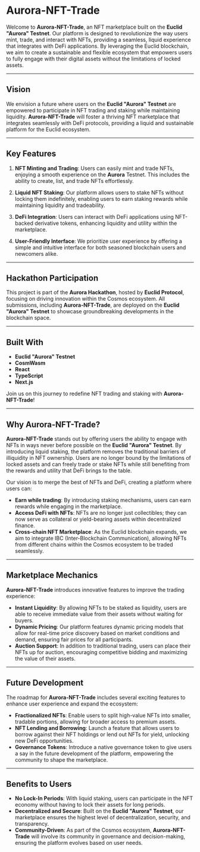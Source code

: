 # Aurora-NFT-Trade

Welcome to **Aurora-NFT-Trade**, an NFT marketplace built on the **Euclid "Aurora" Testnet**. Our platform is designed to revolutionize the way users mint, trade, and interact with NFTs, providing a seamless, liquid experience that integrates with DeFi applications. By leveraging the Euclid blockchain, we aim to create a sustainable and flexible ecosystem that empowers users to fully engage with their digital assets without the limitations of locked assets.

---

## Vision

We envision a future where users on the **Euclid "Aurora" Testnet** are empowered to participate in NFT trading and staking while maintaining liquidity. **Aurora-NFT-Trade** will foster a thriving NFT marketplace that integrates seamlessly with DeFi protocols, providing a liquid and sustainable platform for the Euclid ecosystem.

---

## Key Features

1. **NFT Minting and Trading**: Users can easily mint and trade NFTs, enjoying a smooth experience on the **Aurora** Testnet. This includes the ability to create, list, and trade NFTs effortlessly.

2. **Liquid NFT Staking**: Our platform allows users to stake NFTs without locking them indefinitely, enabling users to earn staking rewards while maintaining liquidity and tradeability.

3. **DeFi Integration**: Users can interact with DeFi applications using NFT-backed derivative tokens, enhancing liquidity and utility within the marketplace.

4. **User-Friendly Interface**: We prioritize user experience by offering a simple and intuitive interface for both seasoned blockchain users and newcomers alike.

---

## Hackathon Participation

This project is part of the **Aurora Hackathon**, hosted by **Euclid Protocol**, focusing on driving innovation within the Cosmos ecosystem. All submissions, including **Aurora-NFT-Trade**, are deployed on the **Euclid "Aurora" Testnet** to showcase groundbreaking developments in the blockchain space.

---

## Built With

- **Euclid "Aurora" Testnet**
- **CosmWasm**
- **React**
- **TypeScript**
- **Next.js**

Join us on this journey to redefine NFT trading and staking with **Aurora-NFT-Trade**!

---


## Why **Aurora-NFT-Trade**?

**Aurora-NFT-Trade** stands out by offering users the ability to engage with NFTs in ways never before possible on the **Euclid "Aurora" Testnet**. By introducing liquid staking, the platform removes the traditional barriers of illiquidity in NFT ownership. Users are no longer bound by the limitations of locked assets and can freely trade or stake NFTs while still benefiting from the rewards and utility that DeFi brings to the table.

Our vision is to merge the best of NFTs and DeFi, creating a platform where users can:

- **Earn while trading**: By introducing staking mechanisms, users can earn rewards while engaging in the marketplace.
- **Access DeFi with NFTs**: NFTs are no longer just collectibles; they can now serve as collateral or yield-bearing assets within decentralized finance.
- **Cross-chain NFT Marketplace**: As the Euclid blockchain expands, we aim to integrate IBC (Inter-Blockchain Communication), allowing NFTs from different chains within the Cosmos ecosystem to be traded seamlessly.

---

## Marketplace Mechanics

**Aurora-NFT-Trade** introduces innovative features to improve the trading experience:

- **Instant Liquidity**: By allowing NFTs to be staked as liquidity, users are able to receive immediate value from their assets without waiting for buyers.
- **Dynamic Pricing**: Our platform features dynamic pricing models that allow for real-time price discovery based on market conditions and demand, ensuring fair prices for all participants.
- **Auction Support**: In addition to traditional trading, users can place their NFTs up for auction, encouraging competitive bidding and maximizing the value of their assets.

---

## Future Development

The roadmap for **Aurora-NFT-Trade** includes several exciting features to enhance user experience and expand the ecosystem:

- **Fractionalized NFTs**: Enable users to split high-value NFTs into smaller, tradable portions, allowing for broader access to premium assets.
- **NFT Lending and Borrowing**: Launch a feature that allows users to borrow against their NFT holdings or lend out NFTs for yield, unlocking new DeFi opportunities.
- **Governance Tokens**: Introduce a native governance token to give users a say in the future development of the platform, empowering the community to shape the marketplace.

---

## Benefits to Users

- **No Lock-In Periods**: With liquid staking, users can participate in the NFT economy without having to lock their assets for long periods.
- **Decentralized and Secure**: Built on the **Euclid "Aurora" Testnet**, our marketplace ensures the highest level of decentralization, security, and transparency.
- **Community-Driven**: As part of the Cosmos ecosystem, **Aurora-NFT-Trade** will involve its community in governance and decision-making, ensuring the platform evolves based on user needs.
